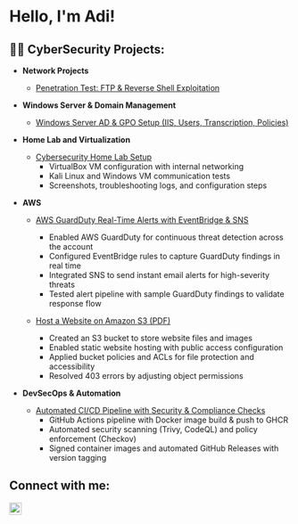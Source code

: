 <h1>Hello, I'm Adi! </h1>

<h2>👨‍💻 CyberSecurity Projects:</h2>

- <b>Network Projects</b>
  - [Penetration Test: FTP & Reverse Shell Exploitation](https://github.com/Adi-Czobel/ftp-reverse-shell-penetration)
- <b>Windows Server & Domain Management</b>
  - [Windows Server AD & GPO Setup (IIS, Users, Transcription, Policies)](https://github.com/Adi-Czobel/-Windows-Server-Domain-Management?tab=readme-ov-file) <b><i></b></i>
- <b>Home Lab and Virtualization</b>
  - [Cybersecurity Home Lab Setup](https://github.com/Adi-Czobel/Cybersecurity-Home-Lab-Setup)
    - VirtualBox VM configuration with internal networking
    - Kali Linux and Windows VM communication tests
    - Screenshots, troubleshooting logs, and configuration steps
- <b>AWS</b>  
  - [AWS GuardDuty Real-Time Alerts with EventBridge & SNS](https://github.com/Adi-Czobel/AWS-Real-Time-Alerts-)  
    - Enabled AWS GuardDuty for continuous threat detection across the account  
    - Configured EventBridge rules to capture GuardDuty findings in real time  
    - Integrated SNS to send instant email alerts for high-severity threats  
    - Tested alert pipeline with sample GuardDuty findings to validate response flow  

  - [Host a Website on Amazon S3 (PDF)](legendary-aws-host-a-website-on-s3.pdf)  
    - Created an S3 bucket to store website files and images  
    - Enabled static website hosting with public access configuration  
    - Applied bucket policies and ACLs for file protection and accessibility  
    - Resolved 403 errors by adjusting object permissions


- <b>DevSecOps & Automation</b>  
  - [Automated CI/CD Pipeline with Security & Compliance Checks](https://github.com/Adi-Czobel/Demo)  
    - GitHub Actions pipeline with Docker image build & push to GHCR  
    - Automated security scanning (Trivy, CodeQL) and policy enforcement (Checkov)  
    - Signed container images and automated GitHub Releases with version tagging  


<h2> Connect with me:</h2>
<a href="https://www.linkedin.com/in/adiczobel" target="_blank">
  <img align="left" alt="Adi Czobel | LinkedIn" width="22px" src="https://cdn-icons-png.flaticon.com/512/174/174857.png" />
</a>


